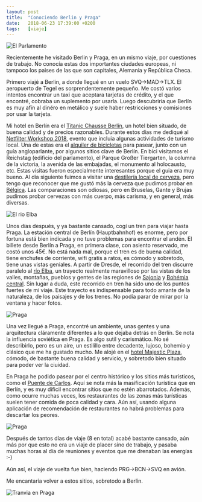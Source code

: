 ```yaml
---
layout: post
title:  "Conociendo Berlin y Praga"
date:   2018-06-23 17:39:00 +0200
tags:	[viaje]
---
```


![El Parlamento][parlamento]

Recientemente he visitado Berlin y Praga, en un mismo viaje, por cuestiones de
trabajo. No conocía estas dos importantes ciudades europeas, ni tampoco
los paises de las que son capitales, Alemania y República Checa.

Primero viajé a Berlin, a donde llegué en un vuelo SVQ->MAD->TLX. El aeropuerto
de Tegel es sorprendentemente pequeño. Me costó varios intentos encontrar un
taxi que aceptara tarjetas de crédito, y el que encontré, cobraba un suplemento
por usarla. Luego descubriría que Berlín es muy afín al dinéro en metálico y
suele haber restricciones y comisiones por usar la tarjeta.

<!--more-->

Mi hotel en Berlín era el [Titanic Chausse Berlín][titanic], un hotel bien
situado, de buena calidad y de precios razonables. Durante estos días me
dediqué al [Netfilter Workshop 2018][nfws2018], evento que incluia algunas
actividades de turismo local. Una de estas era el [alquiler de bicicletas][bike]
para pasear, junto con un guía angloparlante, por algunos sitios clave de
Berlín. En bici visitamos el Reichstag (edificio del parlamento), el Parque
Großer Tiergarten, la columna de la victoria, la avenida de las embajadas, el
monumento al holocausto, etc. Estas visitas fueron especialmente interesantes
porque el guia era muy bueno.
Al día siguiente fuimos a visitar una [destilería local de cerveza][cerveza],
pero tengo que reconocer que me gustó más la cerveza que pudimos probar en
[Bélgica][belgica]. Las comparaciones son odiosas, pero en Bruselas, Gante y
Brujas pudimos probar cervezas con más cuerpo, más carisma, y en general, más
diversas.

![El rio Elba][elba2]

Unos días después, y ya bastante cansado, cogí un tren para viajar hasta Praga.
La estación central de Berlín (Hauptbahnhof) es enorme, pero por fortuna está
bien indicada y no tuve problemas para encontrar el andén. El billete desde
Berlín a Praga,  en primera clase, con asiento reservado, me costó unos 45€. No
está nada mal, porque el tren es de buena calidad, tiene enchufes de corriente,
wifi gratis a ratos, es cómodo y sobretodo, tiene unas vistas geniales.
A partir de Dresde, el recorrido del tren discurre paralelo al [río Elba][elba],
un trayecto realmente maravilloso por las vistas de los valles, montañas,
pueblos y gentes de las regiones de [Sajonia][sajonia] y
[Bohémia central][bohemia]. Sin lugar a duda, este recorrido en tren ha sido
uno de los puntos fuertes de mi viaje. Este trayecto es indispensable para todo
amante de la naturaleza, de los paisajes y de los trenes. No podía parar de
mirar por la ventana y hacer fotos.

![Praga][moldava1]


Una vez llegué a Praga, encontré un ambiente, unas gentes y una arquitectura
cláramente diferentes a lo que dejaba detrás en Berlín. Se nota la influencia
soviética en Praga. Es algo sutil y carismático. No sé describirlo, pero es un
aire, un estilillo entre decadente, lujoso, bohemio y clásico que me ha gustado
mucho. Me alojé en el [hotel Majestic Plaza][majestic], cómodo, de bastante
buena calidad y servicio, y sobretodo bien situado para poder ver la ciuidad.


En Praga he podido pasear por el centro histórico y los sitios más turísticos,
como el [Puente de Carlos][charles]. Aquí se nota más la masificación turística
que en Berlín, y es muy dificil encontrar sitios que no estén abarrotados.
Además, como ocurre muchas veces, los restaurantes de las zonas más turísticas
suelen tener comida de poca calidad y cara.
Aún así, usando alguna aplicación de recomendación de restaurantes no habrá
problemas para descartar los peores.

![Praga][moldava2]

Después de tantos días de viaje (8 en total) acabé bastante cansado, aún más
por que esto no era un viaje de placer sino de trabajo, y pasaba muchas horas
al día de reuniones y eventos que me drenaban las energías :-)

Aún así, el viaje de vuelta fue bien, haciendo PRG->BCN->SVQ en avión.

Me encantaría volver a estos sitios, sobretodo a Berlín.

![Tranvia en Praga][tram]

[titanic]:		http://www.titanic.com.tr/titanicchausseeberlin/default-en.html
[nfws2018]:		http://ral-arturo.org/2018/06/16/nfws2018.html
[bike]:			http://www.takeabike.de/tab_html/tab_engl/home2_engl.html
[cerveza]:		https://www.lemke.berlin/home/device.desktop/lang.en/
[belgica]:		{{site.url}}/2017/07/28/bruselas-paris.html
[elba]:			https://es.wikipedia.org/wiki/R%C3%ADo_Elba
[bohemia]:		https://es.wikipedia.org/wiki/Bohemia_Central
[sajonia]:		https://es.wikipedia.org/wiki/Sajonia
[majestic]:		https://www.hotel-majestic.cz/en/
[charles]:		https://es.wikipedia.org/wiki/Puente_Carlos
[elba2]:		{{site.url}}/assets/20180623-02-elba.png
[parlamento]:		{{site.url}}/assets/20180623-03-parlamento.png
[moldava1]:		{{site.url}}/assets/20180623-05-moldava.png
[moldava2]:		{{site.url}}/assets/20180623-06-moldava.png
[tram]:			{{site.url}}/assets/20180623-07-tram.png

